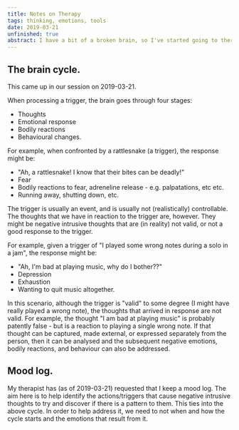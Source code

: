 ```yaml
---
title: Notes on Therapy
tags: thinking, emotions, tools
date: 2019-03-21
unfinished: true
abstract: I have a bit of a broken brain, so I've started going to therapy to sort it out. This page contains some of my notes on the process, and tools/exercises for myself to help manage my thoughts.
---
```


## The brain cycle.

This came up in our session on 2019-03-21.

When processing a trigger, the brain goes through four stages:

- Thoughts
- Emotional response
- Bodily reactions
- Behavioural changes.

For example, when confronted by a rattlesnake (a trigger), the response might be:

- "Ah, a rattlesnake! I know that their bites can be deadly!"
- Fear
- Bodily reactions to fear, adreneline release - e.g. palpatations, etc etc.
- Running away, shutting down, etc.

The trigger is usually an event, and is usually not (realistically) controllable. The thoughts that we have in reaction to the trigger are, however. They might be negative intrusive thoughts that are (in reality) not valid, or not a good response to the trigger.

For example, given a trigger of "I played some wrong notes during a solo in a jam", the response might be:

- "Ah, I'm bad at playing music, why do I bother??"
- Depression
- Exhaustion
- Wanting to quit music altogether.

In this scenario, although the trigger is "valid" to some degree (I might have really played a wrong note), the thoughts that arrived in response are not valid. For example, the thought "I am bad at playing music" is probably patently false - but is a reaction to playing a single wrong note. If that thought can be captured, made external, or expressed separately from the person, then it can be analysed and the subsequent negative emotions, bodily reactions, and behaviour can also be addressed.

## Mood log.

My therapist has (as of 2019-03-21) requested that I keep a mood log. The aim here is to help identify the actions/triggers that cause negative intrusive thoughts to try and discover if there is a pattern to them. This ties into the above cycle. In order to help address it, we need to not when and how the cycle starts and the emotions that result from it.
